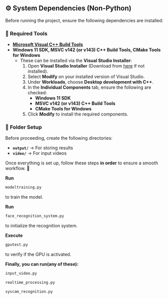 ## ⚙️ System Dependencies (Non-Python)  

Before running the project, ensure the following dependencies are installed:  

### 🔧 **Required Tools**  
- **[Microsoft Visual C++ Build Tools](https://visualstudio.microsoft.com/visual-cpp-build-tools/)**  
- **Windows 11 SDK, MSVC v142 (or v143) C++ Build Tools, CMake Tools for Windows**  
  - These can be installed via the **Visual Studio Installer**:  
    1. Open **Visual Studio Installer** (Download from [here](https://visualstudio.microsoft.com/downloads/) if not installed).  
    2. Select **Modify** on your installed version of Visual Studio.  
    3. Under **Workloads**, choose **Desktop development with C++**.  
    4. In the **Individual Components** tab, ensure the following are checked:  
       - **Windows 11 SDK**  
       - **MSVC v142 (or v143) C++ Build Tools**  
       - **CMake Tools for Windows**  
    5. Click **Modify** to install the required components.  

### 📂 **Folder Setup**  
Before proceeding, create the following directories:  
- **`output/`** → For storing results  
- **`video/`** → For input videos  

Once everything is set up, follow these steps **in order** to ensure a smooth workflow. 🚀  



**Run** 
  ```sh
  modeltraining.py 
   ```
to train the model.

**Run**
  ```sh
face_recognition_system.py
   ```
to initialize the recognition system.

**Execute** 
  ```sh
gputest.py
   ```
to verify if the GPU is activated.

**Finally, you can run(any of these):**

  ```sh
input_video.py
   ```
  ```sh
realtime_processing.py
   ```
  ```sh
syscam_recognition.py
   ```


